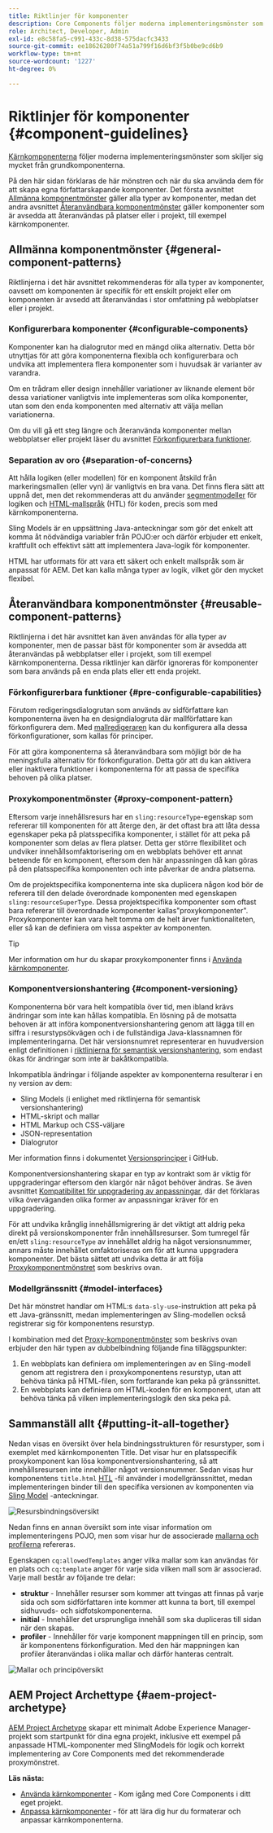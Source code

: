 ```yaml
---
title: Riktlinjer för komponenter
description: Core Components följer moderna implementeringsmönster som skiljer sig mycket från grundkomponenterna.
role: Architect, Developer, Admin
exl-id: e8c58fa5-c991-433c-8d38-575dacfc3433
source-git-commit: ee18626280f74a51a799f16d6bf3f5b0be9cd6b9
workflow-type: tm+mt
source-wordcount: '1227'
ht-degree: 0%

---
```


# Riktlinjer för komponenter {#component-guidelines}

[Kärnkomponenterna](overview.md) följer moderna implementeringsmönster som skiljer sig mycket från grundkomponenterna.

På den här sidan förklaras de här mönstren och när du ska använda dem för att skapa egna författarskapande komponenter. Det första avsnittet [Allmänna komponentmönster](#general-component-patterns) gäller alla typer av komponenter, medan det andra avsnittet [Återanvändbara komponentmönster](#reusable-component-patterns) gäller komponenter som är avsedda att återanvändas på platser eller i projekt, till exempel kärnkomponenter.

## Allmänna komponentmönster {#general-component-patterns}

Riktlinjerna i det här avsnittet rekommenderas för alla typer av komponenter, oavsett om komponenten är specifik för ett enskilt projekt eller om komponenten är avsedd att återanvändas i stor omfattning på webbplatser eller i projekt.

### Konfigurerbara komponenter {#configurable-components}

Komponenter kan ha dialogrutor med en mängd olika alternativ. Detta bör utnyttjas för att göra komponenterna flexibla och konfigurerbara och undvika att implementera flera komponenter som i huvudsak är varianter av varandra.

Om en trådram eller design innehåller variationer av liknande element bör dessa variationer vanligtvis inte implementeras som olika komponenter, utan som den enda komponenten med alternativ att välja mellan variationerna.

Om du vill gå ett steg längre och återanvända komponenter mellan webbplatser eller projekt läser du avsnittet [Förkonfigurerbara funktioner](#pre-configurable-capabilities).

### Separation av oro {#separation-of-concerns}

Att hålla logiken (eller modellen) för en komponent åtskild från markeringsmallen (eller vyn) är vanligtvis en bra vana. Det finns flera sätt att uppnå det, men det rekommenderas att du använder [segmentmodeller](https://sling.apache.org/documentation/bundles/models.html) för logiken och [HTML-mallspråk](https://experienceleague.adobe.com/docs/experience-manager-htl/using/overview.html) (HTL) för koden, precis som med kärnkomponenterna.

Sling Models är en uppsättning Java-anteckningar som gör det enkelt att komma åt nödvändiga variabler från POJO:er och därför erbjuder ett enkelt, kraftfullt och effektivt sätt att implementera Java-logik för komponenter.

HTML har utformats för att vara ett säkert och enkelt mallspråk som är anpassat för AEM. Det kan kalla många typer av logik, vilket gör den mycket flexibel.

## Återanvändbara komponentmönster {#reusable-component-patterns}

Riktlinjerna i det här avsnittet kan även användas för alla typer av komponenter, men de passar bäst för komponenter som är avsedda att återanvändas på webbplatser eller i projekt, som till exempel kärnkomponenterna. Dessa riktlinjer kan därför ignoreras för komponenter som bara används på en enda plats eller ett enda projekt.

### Förkonfigurerbara funktioner {#pre-configurable-capabilities}

Förutom redigeringsdialogrutan som används av sidförfattare kan komponenterna även ha en designdialogruta där mallförfattare kan förkonfigurera dem. Med [mallredigeraren](https://experienceleague.adobe.com/docs/experience-manager-cloud-service/sites/authoring/features/templates.html) kan du konfigurera alla dessa förkonfigurationer, som kallas för principer.

För att göra komponenterna så återanvändbara som möjligt bör de ha meningsfulla alternativ för förkonfiguration. Detta gör att du kan aktivera eller inaktivera funktioner i komponenterna för att passa de specifika behoven på olika platser.

### Proxykomponentmönster {#proxy-component-pattern}

Eftersom varje innehållsresurs har en `sling:resourceType`-egenskap som refererar till komponenten för att återge den, är det oftast bra att låta dessa egenskaper peka på platsspecifika komponenter, i stället för att peka på komponenter som delas av flera platser. Detta ger större flexibilitet och undviker innehållsomfaktorisering om en webbplats behöver ett annat beteende för en komponent, eftersom den här anpassningen då kan göras på den platsspecifika komponenten och inte påverkar de andra platserna.

Om de projektspecifika komponenterna inte ska duplicera någon kod bör de referera till den delade överordnade komponenten med egenskapen `sling:resourceSuperType`. Dessa projektspecifika komponenter som oftast bara refererar till överordnade komponenter kallas&quot;proxykomponenter&quot;. Proxykomponenter kan vara helt tomma om de helt ärver funktionaliteten, eller så kan de definiera om vissa aspekter av komponenten.

>[!TIP]
>
>Mer information om hur du skapar proxykomponenter finns i [Använda kärnkomponenter](/help/get-started/using.md#create-proxy-components).

### Komponentversionshantering {#component-versioning}

Komponenterna bör vara helt kompatibla över tid, men ibland krävs ändringar som inte kan hållas kompatibla. En lösning på de motsatta behoven är att införa komponentversionshantering genom att lägga till en siffra i resurstypsökvägen och i de fullständiga Java-klassnamnen för implementeringarna. Det här versionsnumret representerar en huvudversion enligt definitionen i [riktlinjerna för semantisk versionshantering](https://semver.org/), som endast ökas för ändringar som inte är bakåtkompatibla.

Inkompatibla ändringar i följande aspekter av komponenterna resulterar i en ny version av dem:

* Sling Models (i enlighet med riktlinjerna för semantisk versionshantering)
* HTML-skript och mallar
* HTML Markup och CSS-väljare
* JSON-representation
* Dialogrutor

Mer information finns i dokumentet [Versionsprinciper](https://github.com/adobe/aem-core-wcm-components/wiki/Versioning-Policies) i GitHub.

Komponentversionshantering skapar en typ av kontrakt som är viktig för uppgraderingar eftersom den klargör när något behöver ändras. Se även avsnittet [Kompatibilitet för uppgradering av anpassningar](customizing.md#upgrade-compatibility-of-customizations), där det förklaras vilka överväganden olika former av anpassningar kräver för en uppgradering.

För att undvika krånglig innehållsmigrering är det viktigt att aldrig peka direkt på versionskomponenter från innehållsresurser. Som tumregel får en/ett `sling:resourceType` av innehållet aldrig ha något versionsnummer, annars måste innehållet omfaktoriseras om för att kunna uppgradera komponenter. Det bästa sättet att undvika detta är att följa [Proxykomponentmönstret](#proxy-component-pattern) som beskrivs ovan.

### Modellgränssnitt {#model-interfaces}

Det här mönstret handlar om HTML:s `data-sly-use`-instruktion att peka på ett Java-gränssnitt, medan implementeringen av Sling-modellen också registrerar sig för komponentens resurstyp.

I kombination med det [Proxy-komponentmönster](#proxy-component-pattern) som beskrivs ovan erbjuder den här typen av dubbelbindning följande fina tilläggspunkter:

1. En webbplats kan definiera om implementeringen av en Sling-modell genom att registrera den i proxykomponentens resurstyp, utan att behöva tänka på HTML-filen, som fortfarande kan peka på gränssnittet.
1. En webbplats kan definiera om HTML-koden för en komponent, utan att behöva tänka på vilken implementeringslogik den ska peka på.

## Sammanställ allt {#putting-it-all-together}

Nedan visas en översikt över hela bindningsstrukturen för resurstyper, som i exemplet med kärnkomponenten Title. Det visar hur en platsspecifik proxykomponent kan lösa komponentversionshantering, så att innehållsresursen inte innehåller något versionsnummer. Sedan visas hur komponentens `title.html` [HTL](https://experienceleague.adobe.com/docs/experience-manager-htl/using/overview.html) -fil använder i modellgränssnittet, medan implementeringen binder till den specifika versionen av komponenten via [Sling Model](https://sling.apache.org/documentation/bundles/models.html) -anteckningar.

![Resursbindningsöversikt](/help/assets/chlimage_1-32.png)

Nedan finns en annan översikt som inte visar information om implementeringens POJO, men som visar hur de associerade [mallarna och profilerna](https://experienceleague.adobe.com/docs/experience-manager-cloud-service/content/implementing/developing/full-stack/components-templates/templates.html) refereras.

Egenskapen `cq:allowedTemplates` anger vilka mallar som kan användas för en plats och `cq:template` anger för varje sida vilken mall som är associerad. Varje mall består av följande tre delar:

* **struktur** - Innehåller resurser som kommer att tvingas att finnas på varje sida och som sidförfattaren inte kommer att kunna ta bort, till exempel sidhuvuds- och sidfotskomponenterna.
* **initial** - Innehåller det ursprungliga innehåll som ska dupliceras till sidan när den skapas.
* **profiler** - Innehåller för varje komponent mappningen till en princip, som är komponentens förkonfiguration. Med den här mappningen kan profiler återanvändas i olika mallar och därför hanteras centralt.

![Mallar och principöversikt](/help/assets/screen_shot_2018-12-07at093102.png)

## AEM Project Archettype {#aem-project-archetype}

[AEM Project Archetype](/help/developing/archetype/overview.md) skapar ett minimalt Adobe Experience Manager-projekt som startpunkt för dina egna projekt, inklusive ett exempel på anpassade HTML-komponenter med SlingModels för logik och korrekt implementering av Core Components med det rekommenderade proxymönstret.

**Läs nästa:**

* [Använda kärnkomponenter](/help/get-started/using.md) - Kom igång med Core Components i ditt eget projekt.
* [Anpassa kärnkomponenter](customizing.md) - för att lära dig hur du formaterar och anpassar kärnkomponenterna.
